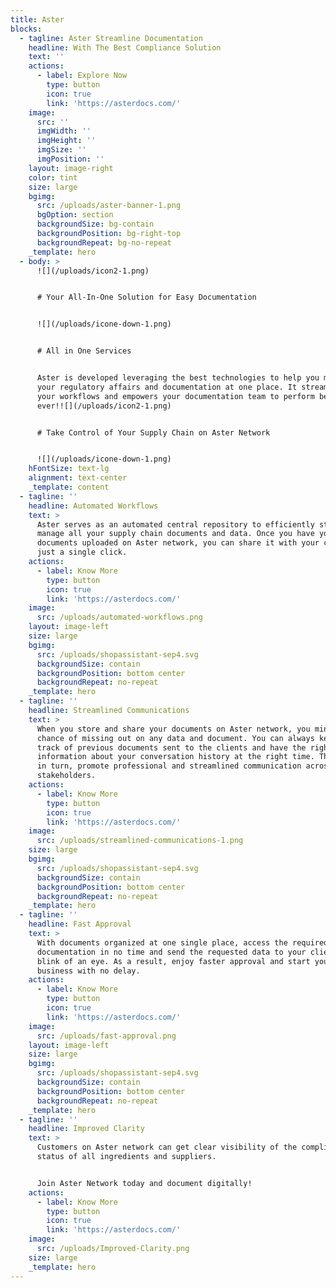 ```yaml
---
title: Aster
blocks:
  - tagline: Aster Streamline Documentation
    headline: With The Best Compliance Solution
    text: ''
    actions:
      - label: Explore Now
        type: button
        icon: true
        link: 'https://asterdocs.com/'
    image:
      src: ''
      imgWidth: ''
      imgHeight: ''
      imgSize: ''
      imgPosition: ''
    layout: image-right
    color: tint
    size: large
    bgimg:
      src: /uploads/aster-banner-1.png
      bgOption: section
      backgroundSize: bg-contain
      backgroundPosition: bg-right-top
      backgroundRepeat: bg-no-repeat
    _template: hero
  - body: >
      ![](/uploads/icon2-1.png)


      # Your All-In-One Solution for Easy Documentation


      ![](/uploads/icone-down-1.png)


      # All in One Services


      Aster is developed leveraging the best technologies to help you manage all
      your regulatory affairs and documentation at one place. It streamlines
      your workflows and empowers your documentation team to perform better than
      ever!![](/uploads/icon2-1.png)


      # Take Control of Your Supply Chain on Aster Network


      ![](/uploads/icone-down-1.png)
    hFontSize: text-lg
    alignment: text-center
    _template: content
  - tagline: ''
    headline: Automated Workflows
    text: >
      Aster serves as an automated central repository to efficiently store and
      manage all your supply chain documents and data. Once you have your
      documents uploaded on Aster network, you can share it with your clients in
      just a single click.
    actions:
      - label: Know More
        type: button
        icon: true
        link: 'https://asterdocs.com/'
    image:
      src: /uploads/automated-workflows.png
    layout: image-left
    size: large
    bgimg:
      src: /uploads/shopassistant-sep4.svg
      backgroundSize: contain
      backgroundPosition: bottom center
      backgroundRepeat: no-repeat
    _template: hero
  - tagline: ''
    headline: Streamlined Communications
    text: >
      When you store and share your documents on Aster network, you minimize the
      chance of missing out on any data and document. You can always keep a
      track of previous documents sent to the clients and have the right
      information about your conversation history at the right time. This will,
      in turn, promote professional and streamlined communication across
      stakeholders.
    actions:
      - label: Know More
        type: button
        icon: true
        link: 'https://asterdocs.com/'
    image:
      src: /uploads/streamlined-communications-1.png
    size: large
    bgimg:
      src: /uploads/shopassistant-sep4.svg
      backgroundSize: contain
      backgroundPosition: bottom center
      backgroundRepeat: no-repeat
    _template: hero
  - tagline: ''
    headline: Fast Approval
    text: >
      With documents organized at one single place, access the required
      documentation in no time and send the requested data to your client at the
      blink of an eye. As a result, enjoy faster approval and start your key
      business with no delay.
    actions:
      - label: Know More
        type: button
        icon: true
        link: 'https://asterdocs.com/'
    image:
      src: /uploads/fast-approval.png
    layout: image-left
    size: large
    bgimg:
      src: /uploads/shopassistant-sep4.svg
      backgroundSize: contain
      backgroundPosition: bottom center
      backgroundRepeat: no-repeat
    _template: hero
  - tagline: ''
    headline: Improved Clarity
    text: >
      Customers on Aster network can get clear visibility of the compliance
      status of all ingredients and suppliers.


      Join Aster Network today and document digitally!
    actions:
      - label: Know More
        type: button
        icon: true
        link: 'https://asterdocs.com/'
    image:
      src: /uploads/Improved-Clarity.png
    size: large
    _template: hero
---
```


